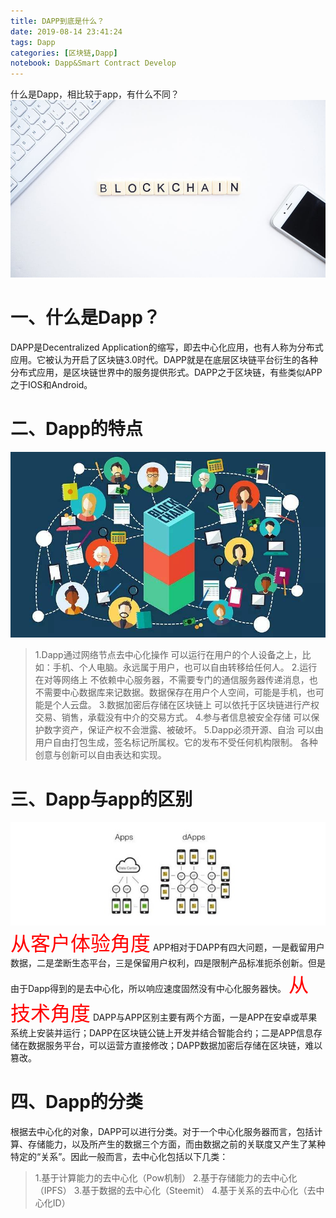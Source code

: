 ```yaml
---
title: DAPP到底是什么？
date: 2019-08-14 23:41:24
tags: Dapp
categories: [区块链,Dapp]
notebook: Dapp&Smart Contract Develop
---
```


什么是Dapp，相比较于app，有什么不同？
![dapp&blockchain](DAPP到底是什么？/blockchain.jpeg)
<!-- more -->
# 一、什么是Dapp？
DAPP是Decentralized Application的缩写，即去中心化应用，也有人称为分布式应用。它被认为开启了区块链3.0时代。DAPP就是在底层区块链平台衍生的各种分布式应用，是区块链世界中的服务提供形式。DAPP之于区块链，有些类似APP之于IOS和Android。

# 二、Dapp的特点
![dapp](DAPP到底是什么？/dapp.jpg)
> 1.Dapp通过网络节点去中心化操作
可以运行在用户的个人设备之上，比如：手机、个人电脑。永远属于用户，也可以自由转移给任何人。
> 2.运行在对等网络上
不依赖中心服务器，不需要专门的通信服务器传递消息，也不需要中心数据库来记数据。数据保存在用户个人空间，可能是手机，也可能是个人云盘。
> 3.数据加密后存储在区块链上
可以依托于区块链进行产权交易、销售，承载没有中介的交易方式。
> 4.参与者信息被安全存储
可以保护数字资产，保证产权不会泄露、被破坏。
> 5.Dapp必须开源、自治
可以由用户自由打包生成，签名标记所属权。它的发布不受任何机构限制。 各种创意与创新可以自由表达和实现。

# 三、Dapp与app的区别
![dapp_app](DAPP到底是什么？/dapp_app.png)
<font color=red size=6 face=“黑体”>从客户体验角度</font>
APP相对于DAPP有四大问题，一是截留用户数据，二是垄断生态平台，三是保留用户权利，四是限制产品标准扼杀创新。但是由于Dapp得到的是去中心化，所以响应速度固然没有中心化服务器快。
<font color=red size=6 face=“黑体”>从技术角度</font>
DAPP与APP区别主要有两个方面，一是APP在安卓或苹果系统上安装并运行；DAPP在区块链公链上开发并结合智能合约；二是APP信息存储在数据服务平台，可以运营方直接修改；DAPP数据加密后存储在区块链，难以篡改。

# 四、Dapp的分类
根据去中心化的对象，DAPP可以进行分类。对于一个中心化服务器而言，包括计算、存储能力，以及所产生的数据三个方面，而由数据之前的关联度又产生了某种特定的“关系”。因此一般而言，去中心化包括以下几类：
> 1.基于计算能力的去中心化（Pow机制）
> 2.基于存储能力的去中心化（IPFS）
> 3.基于数据的去中心化（Steemit）
> 4.基于关系的去中心化（去中心化ID）
